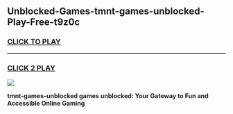 
## Unblocked-Games-tmnt-games-unblocked-Play-Free-t9z0c
<h3>
<a href="https://premium76.site?title=tmnt-games-unblocked&ref=17A">CLICK TO PLAY</a></h3>
<hr>

<h3>
<a href="https://premium76.site?title=tmnt-games-unblocked&ref=17A">CLICK 2 PLAY</a>
  
</h3>

<a href="https://premium76.site?title=tmnt-games-unblocked&ref=17A"><img src="https://clearcache.store/games.png"></a>


**tmnt-games-unblocked games unblocked: Your Gateway to Fun and Accessible Online Gaming**
